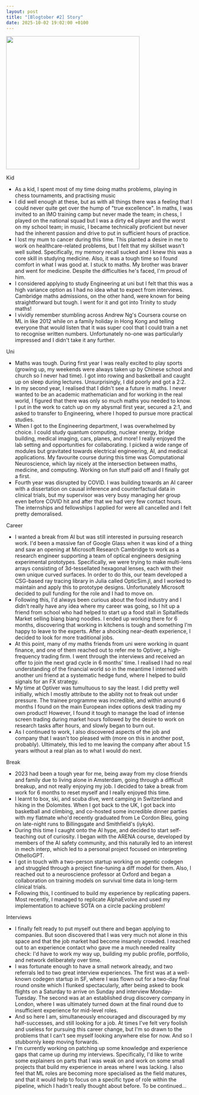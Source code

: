 ```yaml
---
layout: post
title: "[Blogtober #2] Story"
date: 2025-10-02 19:02:00 +0100
---
```

<script type="text/javascript" id="MathJax-script" async
    src="https://cdn.jsdelivr.net/npm/mathjax@3/es5/tex-mml-chtml.js">
</script>
<link rel="stylesheet" href="/assets/css/style.css">

<img src="/assets/images/blogtober/fresh-prince.png" height="360px"/>

Kid
- As a kid, I spent most of my time doing maths problems, playing in chess tournaments, and practising music
- I did well enough at these, but as with all things there was a feeling that I could never quite get over the hump of 
"true excellence". In maths, I was invited to an IMO training camp but never made the team; in chess, I played on the 
national squad but I was a dirty e4 player and the worst on my school team; in music, I became technically proficient 
but never had the inherent passion and drive to put in sufficient hours of practice.
- I lost my mum to cancer during this time. This planted a desire in me to work on healthcare-related problems, but I 
felt that my skillset wasn't well suited. Specifically, my memory recall sucked and I knew this was a core skill in 
studying medicine. Also, it was a tough time so I found comfort in what I was good at. I stuck to maths. My brother was 
braver and went for medicine. Despite the difficulties he's faced, I'm proud of him.
- I considered applying to study Engineering at uni but I felt that this was a high variance option as I had no idea 
what to expect from interviews. Cambridge maths admissions, on the other hand, were known for being straightforward but 
tough. I went for it and got into Trinity to study maths!
- I vividly remember stumbling across Andrew Ng's Coursera course on ML in like 2012 while on a family holiday in 
Hong Kong and telling everyone that would listen that it was super cool that I could train a net to recognise written
numbers. Unfortunately no-one was particularly impressed and I didn't take it any further.

Uni
- Maths was tough. During first year I was really excited to play sports (growing up, my weekends were always taken up
by Chinese school and church so I never had time). I got into rowing and basketball and caught up on sleep during 
lectures. Unsurprisingly, I did poorly and got a 2:2.
- In my second year, I realised that I didn't see a future in maths. I never wanted to be an academic mathematician and 
for working in the real world, I figured that there was only so much maths you needed to know. I put in the work to 
catch up on my abysmal first year, secured a 2:1, and asked to transfer to Engineering, where I hoped to pursue more 
practical studies.
- When I got to the Engineering department, I was overwhelmed by choice. I could study quantum computing, nuclear 
energy, bridge building, medical imaging, cars, planes, and more! I really enjoyed the lab setting and opportunities 
for collaborating. I picked a wide range of modules but gravitated towards electrical engineering, AI, and medical 
applications. My favourite course during this time was Computational Neuroscience, which lay nicely at the intersection 
between maths, medicine, and computing. Working on fun stuff paid off and I finally got a first.
- Fourth year was disrupted by COVID. I was building towards an AI career with a dissertation on causal inference and 
counterfactual data in clinical trials, but my supervisor was very busy managing her group even before COVID hit and 
after that we had very few contact hours. The internships and fellowships I applied for were all cancelled and I felt 
pretty demoralised.

Career
- I wanted a break from AI but was still interested in pursuing research work. I'd been a massive fan of Google Glass 
when it was kind of a thing and saw an opening at Microsoft Research Cambridge to work as a research engineer 
supporting a team of optical engineers designing experimental prototypes. Specifically, we were trying to make 
multi-lens arrays consisting of 3d-tessellated hexagonal lenses, each with their own unique curved surfaces. In order 
to do this, our team developed a CSG-based ray tracing library in Julia called OpticSim.jl, and I worked to maintain
and apply this to prototype designs. Unfortunately Microsoft decided to pull funding for the role and I had to move on.
- Following this, I'd always been curious about the food industry and I didn't really have any idea where my career was 
going, so I hit up a friend from school who had helped to start up a food stall in Spitalfieds Market selling biang 
biang noodles. I ended up working there for 6 months, discovering that working in kitchens is tough and something I'm 
happy to leave to the experts. After a shocking near-death experience, I decided to look for more traditional jobs.
- At this point, many of my maths friends from uni were working in quant finance, and one of them reached out to refer 
me to Optiver, a high-frequency trading firm. I went through the interviews and received an offer to join the next grad 
cycle in 6 months' time. I realised I had no real understanding of the financial world so in the meantime I interned 
with another uni friend at a systematic hedge fund, where I helped to build signals for an FX strategy.
- My time at Optiver was tumultuous to say the least. I did pretty well initially, which I mostly attribute to the 
ability not to freak out under pressure. The trainee programme was incredible, and within around 6 months I found 
on the main European index options desk trading my own product! However, I found it tough to manage the load of intense 
screen trading during market hours followed by the desire to work on research tasks after hours, and slowly began to 
burn out.
- As I continued to work, I also discovered aspects of the job and company that I wasn't too pleased with (more on this 
in another post, probably). Ultimately, this led to me leaving the company after about 1.5 years without a real plan as 
to what I would do next.

Break
- 2023 had been a tough year for me, being away from my close friends and family due to living alone in Amsterdam, 
going through a difficult breakup, and not really enjoying my job. I decided to take a break from work for 6 months to 
reset myself and I really enjoyed this time.
- I learnt to box, ski, and scuba dive, went camping in Switzerland and hiking in the Dolomites. When I got back to the 
UK, I got back into basketball and climbing, and co-hosted some incredible dinner parties with my flatmate who'd 
recently graduated from Le Cordon Bleu, going on late-night runs to Billingsgate and Smithfield's (iykyk).
- During this time I caught onto the AI hype, and decided to start self-teaching out of curiosity. I began with the 
ARENA course, developed by members of the AI safety community, and this naturally led to an interest in mech interp,
which led to a personal project focused on interpreting OthelloGPT.
- I got in touch with a two-person startup working on agentic codegen and struggled through a project fine-tuning 
a diff model for them. Also, I reached out to a neuroscience professor at Oxford and began a collaboration on training 
models on survival time data in long-term clinical trials.
- Following this, I continued to build my experience by replicating papers. Most recently, I managed to replicate 
AlphaEvolve and used my implementation to achieve SOTA on a circle packing problem!

Interviews
- I finally felt ready to put myself out there and began applying to companies. But soon discovered that I was very 
much not alone in this space and that the job market had become insanely crowded. I reached out to an experience 
contact who gave me a much needed reality check: I'd have to work my way up, building my public profile, portfolio, and 
network deliberately over time.
- I was fortunate enough to have a small network already, and two referrals led to two great interview experiences. The 
first was at a well-known codegen startup in SF, where I was flown out for a two-day final round onsite which I flunked 
spectacularly, after being asked to book flights on a Saturday to arrive on Sunday and interview Monday-Tuesday. The 
second was at an established drug discovery company in London, where I was ultimately turned down at the final round 
due to insufficient experience for mid-level roles.
- And so here I am, simultaneously encouraged and discouraged by my half-successes, and still looking for a job. At 
times I've felt very foolish and useless for pursuing this career change, but I'm so drawn to the problems that I can't 
see myself looking anywhere else for now. And so I stubbornly keep moving forwards.
- I'm currently working on patching up some knowledge and experience gaps that came up during my interviews. 
Specifically, I'd like to write some explainers on parts that I was weak on and work on some small projects that build 
my experience in areas where I was lacking. I also feel that ML roles are becoming more specialised as the field 
matures, and that it would help to focus on a specific type of role within the pipeline, which I hadn't really thought 
about before. To be continued...
